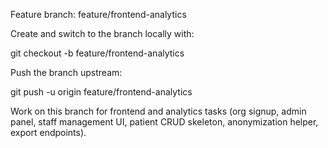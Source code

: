 Feature branch: feature/frontend-analytics

Create and switch to the branch locally with:

  git checkout -b feature/frontend-analytics

Push the branch upstream:

  git push -u origin feature/frontend-analytics

Work on this branch for frontend and analytics tasks (org signup, admin panel,
staff management UI, patient CRUD skeleton, anonymization helper, export endpoints).
